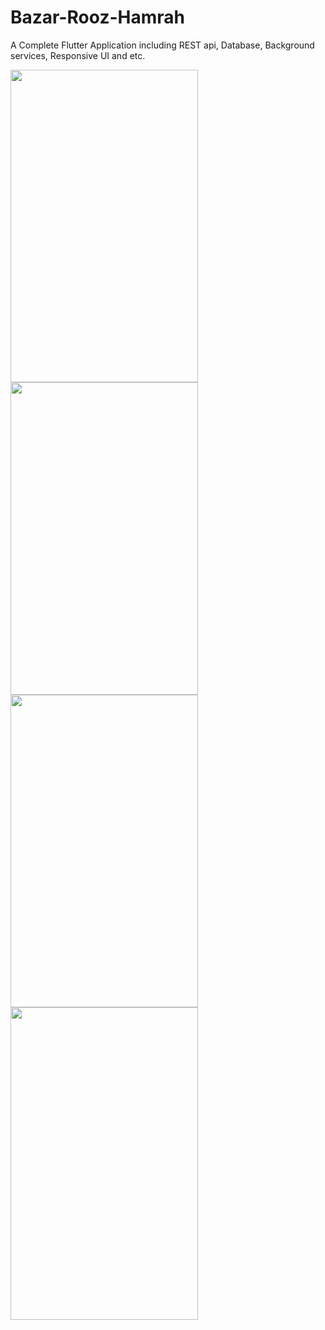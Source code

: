 # Bazar-Rooz-Hamrah
A Complete Flutter Application including REST api, Database, Background services, Responsive UI and etc.


<img src="https://github.com/alifarahani1998/Bazar-Rooz-Hamrah/blob/master/Demo/Screenshot_1587148256.png" data-canonical-src="https://github.com/alifarahani1998/Bazar-Rooz-Hamrah/blob/master/Demo/Screenshot_1587148256.png" width="300" height="500" />

<img src="https://github.com/alifarahani1998/Bazar-Rooz-Hamrah/blob/master/Demo/Screenshot_1587148291.png" data-canonical-src="https://github.com/alifarahani1998/Bazar-Rooz-Hamrah/blob/master/Demo/Screenshot_1587148291.png" width="300" height="500" />

<img src="https://github.com/alifarahani1998/Bazar-Rooz-Hamrah/blob/master/Demo/Screenshot_1587148291.png" data-canonical-src="https://github.com/alifarahani1998/Bazar-Rooz-Hamrah/blob/master/Demo/Screenshot_1587148291.png" width="300" height="500" />

<img src="https://github.com/alifarahani1998/Bazar-Rooz-Hamrah/blob/master/Demo/Screenshot_1587148333.png" data-canonical-src="https://github.com/alifarahani1998/Bazar-Rooz-Hamrah/blob/master/Demo/Screenshot_1587148333.png" width="300" height="500" />
